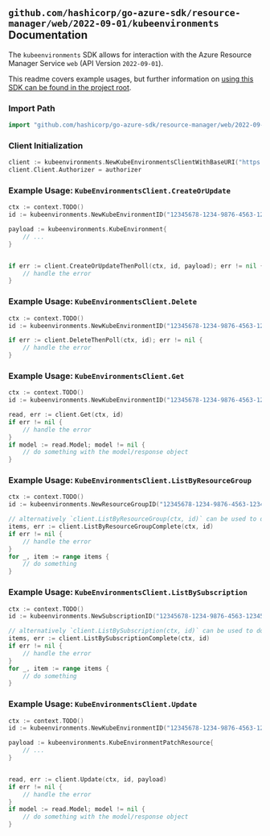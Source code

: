 
## `github.com/hashicorp/go-azure-sdk/resource-manager/web/2022-09-01/kubeenvironments` Documentation

The `kubeenvironments` SDK allows for interaction with the Azure Resource Manager Service `web` (API Version `2022-09-01`).

This readme covers example usages, but further information on [using this SDK can be found in the project root](https://github.com/hashicorp/go-azure-sdk/tree/main/docs).

### Import Path

```go
import "github.com/hashicorp/go-azure-sdk/resource-manager/web/2022-09-01/kubeenvironments"
```


### Client Initialization

```go
client := kubeenvironments.NewKubeEnvironmentsClientWithBaseURI("https://management.azure.com")
client.Client.Authorizer = authorizer
```


### Example Usage: `KubeEnvironmentsClient.CreateOrUpdate`

```go
ctx := context.TODO()
id := kubeenvironments.NewKubeEnvironmentID("12345678-1234-9876-4563-123456789012", "example-resource-group", "kubeEnvironmentValue")

payload := kubeenvironments.KubeEnvironment{
	// ...
}


if err := client.CreateOrUpdateThenPoll(ctx, id, payload); err != nil {
	// handle the error
}
```


### Example Usage: `KubeEnvironmentsClient.Delete`

```go
ctx := context.TODO()
id := kubeenvironments.NewKubeEnvironmentID("12345678-1234-9876-4563-123456789012", "example-resource-group", "kubeEnvironmentValue")

if err := client.DeleteThenPoll(ctx, id); err != nil {
	// handle the error
}
```


### Example Usage: `KubeEnvironmentsClient.Get`

```go
ctx := context.TODO()
id := kubeenvironments.NewKubeEnvironmentID("12345678-1234-9876-4563-123456789012", "example-resource-group", "kubeEnvironmentValue")

read, err := client.Get(ctx, id)
if err != nil {
	// handle the error
}
if model := read.Model; model != nil {
	// do something with the model/response object
}
```


### Example Usage: `KubeEnvironmentsClient.ListByResourceGroup`

```go
ctx := context.TODO()
id := kubeenvironments.NewResourceGroupID("12345678-1234-9876-4563-123456789012", "example-resource-group")

// alternatively `client.ListByResourceGroup(ctx, id)` can be used to do batched pagination
items, err := client.ListByResourceGroupComplete(ctx, id)
if err != nil {
	// handle the error
}
for _, item := range items {
	// do something
}
```


### Example Usage: `KubeEnvironmentsClient.ListBySubscription`

```go
ctx := context.TODO()
id := kubeenvironments.NewSubscriptionID("12345678-1234-9876-4563-123456789012")

// alternatively `client.ListBySubscription(ctx, id)` can be used to do batched pagination
items, err := client.ListBySubscriptionComplete(ctx, id)
if err != nil {
	// handle the error
}
for _, item := range items {
	// do something
}
```


### Example Usage: `KubeEnvironmentsClient.Update`

```go
ctx := context.TODO()
id := kubeenvironments.NewKubeEnvironmentID("12345678-1234-9876-4563-123456789012", "example-resource-group", "kubeEnvironmentValue")

payload := kubeenvironments.KubeEnvironmentPatchResource{
	// ...
}


read, err := client.Update(ctx, id, payload)
if err != nil {
	// handle the error
}
if model := read.Model; model != nil {
	// do something with the model/response object
}
```
